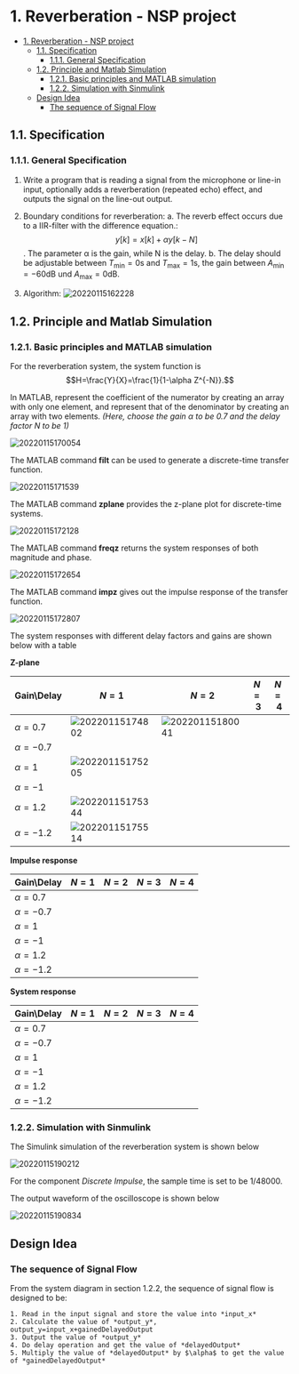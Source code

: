 # 1. Reverberation - NSP project

<!-- TOC -->

- [1. Reverberation - NSP project](#1-reverberation---nsp-project)
  - [1.1. Specification](#11-specification)
    - [1.1.1. General Specification](#111-general-specification)
  - [1.2. Principle and Matlab Simulation](#12-principle-and-matlab-simulation)
    - [1.2.1. Basic principles and MATLAB simulation](#121-basic-principles-and-matlab-simulation)
    - [1.2.2. Simulation with Sinmulink](#122-simulation-with-sinmulink)
  - [Design Idea](#design-idea)
    - [The sequence of Signal Flow](#the-sequence-of-signal-flow)

<!-- /TOC -->

## 1.1. Specification

### 1.1.1. General Specification

1. Write a program that is reading a signal from the microphone or line-in input, optionally adds a reverberation (repeated echo) effect, and outputs the signal on the line-out output.

2. Boundary conditions for reverberation:
    a. The reverb effect occurs due to a IIR-filter with the difference equation.: $$y[k]=x[k] + αy[k-N]$$. The parameter α is the gain, while N is the delay.
    b. The delay should be adjustable between $T_{\text{min}}=0\text{s}$ and $T_{\text{max}}=1\text{s}$, the gain between $A_{\text{min}}=-60\text{dB}$ und $A_{\text{max}}=0\text{dB}$.

3. Algorithm:
![20220115162228](https://raw.githubusercontent.com/holdenzlL/myIHS/main/images/20220115162228.png)

## 1.2. Principle and Matlab Simulation

### 1.2.1. Basic principles and MATLAB simulation

For the reverberation system, the system function is $$H=\frac{Y}{X}=\frac{1}{1-\alpha Z^{-N}}.$$

In MATLAB, represent the coefficient of the numerator by creating an array with only one element, and represent that of the denominator by creating an array with two elements. *(Here, choose the gain $\alpha$ to be $0.7$ and the delay factor $N$ to be $1$)*

![20220115170054](https://raw.githubusercontent.com/holdenzlL/myIHS/main/images/20220115170054.png)

The MATLAB command **filt** can be used to generate a discrete-time transfer function.

![20220115171539](https://raw.githubusercontent.com/holdenzlL/myIHS/main/images/20220115171539.png)

The MATLAB command **zplane** provides the z-plane plot for discrete-time systems.

![20220115172128](https://raw.githubusercontent.com/holdenzlL/myIHS/main/images/20220115172128.png)

The MATLAB command **freqz** returns the system responses of both magnitude and phase.

![20220115172654](https://raw.githubusercontent.com/holdenzlL/myIHS/main/images/20220115172654.png)

The MATLAB command **impz** gives out the impulse response of the transfer function.

![20220115172807](https://raw.githubusercontent.com/holdenzlL/myIHS/main/images/20220115172807.png)

The system responses with different delay factors and gains are shown below with a table

**Z-plane**

| Gain\Delay    | $N=1$ | $N=2$ | $N=3$ | $N=4$ |
|---------------|-------|-------|-------|-------|
| $\alpha=0.7$  |![20220115174802](https://raw.githubusercontent.com/holdenzlL/myIHS/main/images/20220115174802.png)|![20220115180041](https://raw.githubusercontent.com/holdenzlL/myIHS/main/images/20220115180041.png)|       |       |
| $\alpha=-0.7$ |       |       |       |       |
| $\alpha=1$    |![20220115175205](https://raw.githubusercontent.com/holdenzlL/myIHS/main/images/20220115175205.png)|       |       |       |
| $\alpha=-1$   |       |       |       |       |
| $\alpha=1.2$  |![20220115175344](https://raw.githubusercontent.com/holdenzlL/myIHS/main/images/20220115175344.png)|       |       |       |
| $\alpha=-1.2$ |![20220115175514](https://raw.githubusercontent.com/holdenzlL/myIHS/main/images/20220115175514.png)|       |       |       |

**Impulse response**

| Gain\Delay    | $N=1$ | $N=2$ | $N=3$ | $N=4$ |
|---------------|-------|-------|-------|-------|
| $\alpha=0.7$  |       |       |       |       |
| $\alpha=-0.7$ |       |       |       |       |
| $\alpha=1$    |       |       |       |       |
| $\alpha=-1$   |       |       |       |       |
| $\alpha=1.2$  |       |       |       |       |
| $\alpha=-1.2$ |       |       |       |       |

**System response**

| Gain\Delay    | $N=1$ | $N=2$ | $N=3$ | $N=4$ |
|---------------|-------|-------|-------|-------|
| $\alpha=0.7$  |       |       |       |       |
| $\alpha=-0.7$ |       |       |       |       |
| $\alpha=1$    |       |       |       |       |
| $\alpha=-1$   |       |       |       |       |
| $\alpha=1.2$  |       |       |       |       |
| $\alpha=-1.2$ |       |       |       |       |

### 1.2.2. Simulation with Sinmulink

The Simulink simulation of the reverberation system is shown below

![20220115190212](https://raw.githubusercontent.com/holdenzlL/myIHS/main/images/20220115190212.png)

For the component *Discrete Impulse*, the sample time is set to be $1/48000$.

The output waveform of the oscilloscope is shown below

![20220115190834](https://raw.githubusercontent.com/holdenzlL/myIHS/main/images/20220115190834.png)

## Design Idea

### The sequence of Signal Flow

From the system diagram in section 1.2.2, the sequence of signal flow is designed to be:

    1. Read in the input signal and store the value into *input_x*
    2. Calculate the value of *output_y*, output_y=input_x+gainedDelayedOutput
    3. Output the value of *output_y*
    4. Do delay operation and get the value of *delayedOutput*
    5. Multiply the value of *delayedOutput* by $\alpha$ to get the value of *gainedDelayedOutput*
